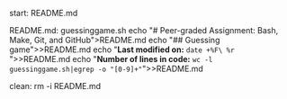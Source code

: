 start: README.md

README.md: guessinggame.sh
	echo "# Peer-graded Assignment: Bash, Make, Git, and GitHub">README.md
	echo "## Guessing game">>README.md
	echo "**Last modified on:** `date +%F\ %r`  ">>README.md
	echo "**Number of lines in code:** `wc -l guessinggame.sh|egrep -o "[0-9]+"`">>README.md

clean:
	rm -i README.md
